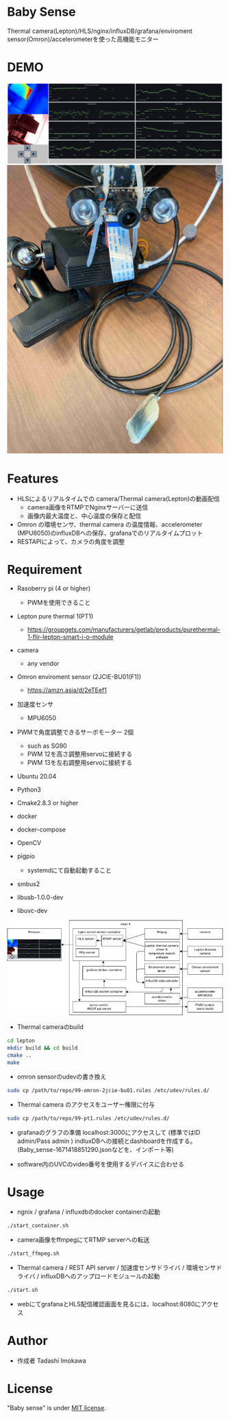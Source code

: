 # Baby Sense

Thermal camera(Lepton)/HLS/nginx/influxDB/grafana/enviroment sensor(Omron)/accelerometerを使った高機能モニター

# DEMO

![](image/screen.png)
![](image/raspi.JPG)

# Features

* HLSによるリアルタイムでの camera/Thermal camera(Lepton)の動画配信
  * camera画像をRTMPでNginxサーバーに送信
  * 画像内最大温度と、中心温度の保存と配信
* Omron の環境センサ、thermal camera の温度情報、accelerometer (MPU6050)のinfluxDBへの保存、grafanaでのリアルタイムプロット
* RESTAPIによって、カメラの角度を調整

# Requirement

* Rasoberry pi (4 or higher)
  * PWMを使用できること
* Lepton pure thermal 1(PT1)
  * https://groupgets.com/manufacturers/getlab/products/purethermal-1-flir-lepton-smart-i-o-module
* camera
  * any vendor
* Omron enviroment sensor (2JCIE-BU01(F1))
  * https://amzn.asia/d/2eTEef1
* 加速度センサ
  * MPU6050
* PWMで角度調整できるサーボモーター 2個
  * such as SG90
  * PWM 12を高さ調整用servoに接続する
  * PWM 13を左右調整用servoに接続する

* Ubuntu 20.04
* Python3
* Cmake2.8.3 or higher
* docker 
* docker-compose
* OpenCV
* pigpio 
  * systemdにて自動起動すること
* smbus2
* libusb-1.0.0-dev
* libuvc-dev

![](image/arch.png)

* Thermal cameraのbuild
```bash
cd lepton
mkdir build && cd build
cmake ..
make
```

* omron sensorのudevの書き換え
```bash
sudo cp /path/to/repo/99-omron-2jcie-bu01.rules /etc/udev/rules.d/
```

* Thermal camera のアクセスをユーザー権限に付与
```bash
sudo cp /path/to/repo/99-pt1.rules /etc/udev/rules.d/
```

* grafanaのグラフの準備
localhost:3000にアクセスして (標準ではID admin/Pass admin )
indluxDBへの接続とdashboardを作成する。(Baby_sense-1671418851290.jsonなどを、インポート等)

* software内のUVCのvideo番号を使用するデバイスに合わせる

# Usage

* ngnix / grafana / influxdbのdocker containerの起動
```bash
./start_container.sh
```

* camera画像をffmpegにてRTMP serverへの転送
```bash
./start_ffmpeg.sh
```

* Thermal camera / REST API server / 加速度センサドライバ / 環境センサドライバ / influxDBへのアップロードモジュールの起動
```bash
./start.sh
```

* webにてgrafanaとHLS配信確認画面を見るには、localhost:8080にアクセス

# Author

* 作成者  Tadashi Imokawa

# License

"Baby sense" is under [MIT license](https://en.wikipedia.org/wiki/MIT_License).
